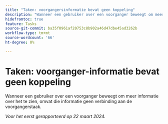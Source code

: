 ```yaml
---
title: "Taken: voorgangersinformatie bevat geen koppeling"
description: "Wanneer een gebruiker over een voorganger beweegt om meer informatie over het te zien, omvat die informatie geen verbinding aan de voorgangertaak."
hidefromtoc: true
feature: Tasks
source-git-commit: ba35f0961af20753c8b902a46d47dbe45ad3262b
workflow-type: tm+mt
source-wordcount: '66'
ht-degree: 0%

---
```



# Taken: voorganger-informatie bevat geen koppeling

Wanneer een gebruiker over een voorganger beweegt om meer informatie over het te zien, omvat die informatie geen verbinding aan de voorgangerstaak.

_Voor het eerst gerapporteerd op 22 maart 2024._

